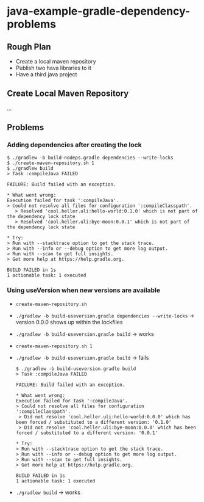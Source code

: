 java-example-gradle-dependency-problems
=======================================

Rough Plan
----------

- Create a local maven repository
- Publish two hava libraries to it
- Have a third java project

Create Local Maven Repository
-----------------------------

...

Problems
--------

### Adding dependencies after creating the lock

```
$ ./gradlew -b build-nodeps.gradle dependencies --write-locks
$ ./create-maven-repository.sh 1
$ ./gradlew build
> Task :compileJava FAILED

FAILURE: Build failed with an exception.

* What went wrong:
Execution failed for task ':compileJava'.
> Could not resolve all files for configuration ':compileClasspath'.
   > Resolved 'cool.heller.uli:hello-world:0.1.0' which is not part of the dependency lock state
   > Resolved 'cool.heller.uli:bye-moon:0.0.1' which is not part of the dependency lock state

* Try:
> Run with --stacktrace option to get the stack trace.
> Run with --info or --debug option to get more log output.
> Run with --scan to get full insights.
> Get more help at https://help.gradle.org.

BUILD FAILED in 1s
1 actionable task: 1 executed
```

### Using useVersion when new versions are available

- `create-maven-repository.sh`
- `./gradlew -b build-useversion.gradle dependencies --write-locks` -> version 0.0.0 shows up within the lockfiles
- `./gradlew -b build-useversion.gradle build` -> works
- `create-maven-repository.sh 1`
- `./gradlew -b build-useversion.gradle build` -> fails

  ```
  $ ./gradlew -b build-useversion.gradle build
  > Task :compileJava FAILED

  FAILURE: Build failed with an exception.

  * What went wrong:
  Execution failed for task ':compileJava'.
  > Could not resolve all files for configuration ':compileClasspath'.
   > Did not resolve 'cool.heller.uli:hello-world:0.0.0' which has been forced / substituted to a different version: '0.1.0'
   > Did not resolve 'cool.heller.uli:bye-moon:0.0.0' which has been forced / substituted to a different version: '0.0.1'

  * Try:
  > Run with --stacktrace option to get the stack trace.
  > Run with --info or --debug option to get more log output.
  > Run with --scan to get full insights.
  > Get more help at https://help.gradle.org.

  BUILD FAILED in 1s
  1 actionable task: 1 executed
  ```

- `./gradlew build` -> works
